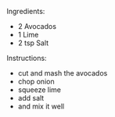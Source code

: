 Ingredients:
- 2 Avocados
- 1 Lime
- 2 tsp Salt

Instructions:
- cut and mash the avocados
- chop onion
- squeeze lime
- add salt
- and mix it well
